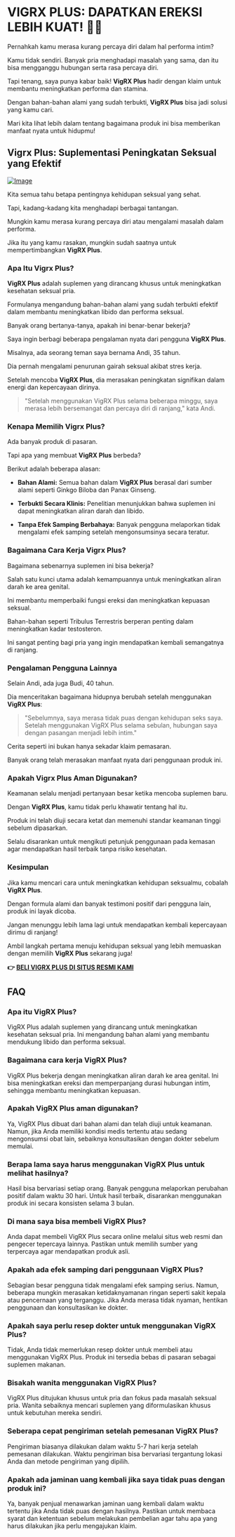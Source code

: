 # VIGRX PLUS: DAPATKAN EREKSI LEBIH KUAT! 💪✨

Pernahkah kamu merasa kurang percaya diri dalam hal performa intim? 

Kamu tidak sendiri. Banyak pria menghadapi masalah yang sama, dan itu bisa mengganggu hubungan serta rasa percaya diri. 

Tapi tenang, saya punya kabar baik! **VigRX Plus** hadir dengan klaim untuk membantu meningkatkan performa dan stamina. 

Dengan bahan-bahan alami yang sudah terbukti, **VigRX Plus** bisa jadi solusi yang kamu cari. 

Mari kita lihat lebih dalam tentang bagaimana produk ini bisa memberikan manfaat nyata untuk hidupmu!

## Vigrx Plus: Suplementasi Peningkatan Seksual yang Efektif

[![Image](https://www2.sellhealth.com/63/vigrxplus_pills_md.jpg)](https://gchaffi.com/NiOYvkLY)

Kita semua tahu betapa pentingnya kehidupan seksual yang sehat. 

Tapi, kadang-kadang kita menghadapi berbagai tantangan.

Mungkin kamu merasa kurang percaya diri atau mengalami masalah dalam performa.

Jika itu yang kamu rasakan, mungkin sudah saatnya untuk mempertimbangkan **VigRX Plus**.

### Apa Itu Vigrx Plus?

**VigRX Plus** adalah suplemen yang dirancang khusus untuk meningkatkan kesehatan seksual pria. 

Formulanya mengandung bahan-bahan alami yang sudah terbukti efektif dalam membantu meningkatkan libido dan performa seksual.

Banyak orang bertanya-tanya, apakah ini benar-benar bekerja?

Saya ingin berbagi beberapa pengalaman nyata dari pengguna **VigRX Plus**. 

Misalnya, ada seorang teman saya bernama Andi, 35 tahun. 

Dia pernah mengalami penurunan gairah seksual akibat stres kerja.

Setelah mencoba **VigRX Plus**, dia merasakan peningkatan signifikan dalam energi dan kepercayaan dirinya.

> "Setelah menggunakan VigRX Plus selama beberapa minggu, saya merasa lebih bersemangat dan percaya diri di ranjang," kata Andi.

### Kenapa Memilih Vigrx Plus?

Ada banyak produk di pasaran. 

Tapi apa yang membuat **VigRX Plus** berbeda? 

Berikut adalah beberapa alasan:

- **Bahan Alami:** 
  Semua bahan dalam **VigRX Plus** berasal dari sumber alami seperti Ginkgo Biloba dan Panax Ginseng.
  
- **Terbukti Secara Klinis:** 
  Penelitian menunjukkan bahwa suplemen ini dapat meningkatkan aliran darah dan libido.
  
- **Tanpa Efek Samping Berbahaya:** 
  Banyak pengguna melaporkan tidak mengalami efek samping setelah mengonsumsinya secara teratur.

### Bagaimana Cara Kerja Vigrx Plus?

Bagaimana sebenarnya suplemen ini bisa bekerja? 

Salah satu kunci utama adalah kemampuannya untuk meningkatkan aliran darah ke area genital. 

Ini membantu memperbaiki fungsi ereksi dan meningkatkan kepuasan seksual.

Bahan-bahan seperti Tribulus Terrestris berperan penting dalam meningkatkan kadar testosteron. 

Ini sangat penting bagi pria yang ingin mendapatkan kembali semangatnya di ranjang.

### Pengalaman Pengguna Lainnya

Selain Andi, ada juga Budi, 40 tahun. 

Dia menceritakan bagaimana hidupnya berubah setelah menggunakan **VigRX Plus**:

> "Sebelumnya, saya merasa tidak puas dengan kehidupan seks saya. Setelah menggunakan VigRX Plus selama sebulan, hubungan saya dengan pasangan menjadi lebih intim."

Cerita seperti ini bukan hanya sekadar klaim pemasaran. 

Banyak orang telah merasakan manfaat nyata dari penggunaan produk ini.

### Apakah Vigrx Plus Aman Digunakan?

Keamanan selalu menjadi pertanyaan besar ketika mencoba suplemen baru. 

Dengan **VigRX Plus**, kamu tidak perlu khawatir tentang hal itu. 

Produk ini telah diuji secara ketat dan memenuhi standar keamanan tinggi sebelum dipasarkan.

Selalu disarankan untuk mengikuti petunjuk penggunaan pada kemasan agar mendapatkan hasil terbaik tanpa risiko kesehatan.

### Kesimpulan

Jika kamu mencari cara untuk meningkatkan kehidupan seksualmu, cobalah **VigRX Plus**.  

Dengan formula alami dan banyak testimoni positif dari pengguna lain, produk ini layak dicoba.

Jangan menunggu lebih lama lagi untuk mendapatkan kembali kepercayaan dirimu di ranjang!

Ambil langkah pertama menuju kehidupan seksual yang lebih memuaskan dengan memilih **VigRX Plus** sekarang juga!



**👉 [BELI VIGRX PLUS DI SITUS RESMI KAMI](https://gchaffi.com/NiOYvkLY)**

## FAQ

### Apa itu VigRX Plus?
VigRX Plus adalah suplemen yang dirancang untuk meningkatkan kesehatan seksual pria. Ini mengandung bahan alami yang membantu mendukung libido dan performa seksual.

### Bagaimana cara kerja VigRX Plus?
VigRX Plus bekerja dengan meningkatkan aliran darah ke area genital. Ini bisa meningkatkan ereksi dan memperpanjang durasi hubungan intim, sehingga membantu meningkatkan kepuasan.

### Apakah VigRX Plus aman digunakan?
Ya, VigRX Plus dibuat dari bahan alami dan telah diuji untuk keamanan. Namun, jika Anda memiliki kondisi medis tertentu atau sedang mengonsumsi obat lain, sebaiknya konsultasikan dengan dokter sebelum memulai.

### Berapa lama saya harus menggunakan VigRX Plus untuk melihat hasilnya?
Hasil bisa bervariasi setiap orang. Banyak pengguna melaporkan perubahan positif dalam waktu 30 hari. Untuk hasil terbaik, disarankan menggunakan produk ini secara konsisten selama 3 bulan.

### Di mana saya bisa membeli VigRX Plus?
Anda dapat membeli VigRX Plus secara online melalui situs web resmi dan pengecer tepercaya lainnya. Pastikan untuk memilih sumber yang terpercaya agar mendapatkan produk asli.

### Apakah ada efek samping dari penggunaan VigRX Plus?
Sebagian besar pengguna tidak mengalami efek samping serius. Namun, beberapa mungkin merasakan ketidaknyamanan ringan seperti sakit kepala atau pencernaan yang terganggu. Jika Anda merasa tidak nyaman, hentikan penggunaan dan konsultasikan ke dokter.

### Apakah saya perlu resep dokter untuk menggunakan VigRX Plus?
Tidak, Anda tidak memerlukan resep dokter untuk membeli atau menggunakan VigRX Plus. Produk ini tersedia bebas di pasaran sebagai suplemen makanan.

### Bisakah wanita menggunakan VigRX Plus?
VigRX Plus ditujukan khusus untuk pria dan fokus pada masalah seksual pria. Wanita sebaiknya mencari suplemen yang diformulasikan khusus untuk kebutuhan mereka sendiri.

### Seberapa cepat pengiriman setelah pemesanan VigRX Plus?
Pengiriman biasanya dilakukan dalam waktu 5-7 hari kerja setelah pemesanan dilakukan. Waktu pengiriman bisa bervariasi tergantung lokasi Anda dan metode pengiriman yang dipilih.

### Apakah ada jaminan uang kembali jika saya tidak puas dengan produk ini?
Ya, banyak penjual menawarkan jaminan uang kembali dalam waktu tertentu jika Anda tidak puas dengan hasilnya. Pastikan untuk membaca syarat dan ketentuan sebelum melakukan pembelian agar tahu apa yang harus dilakukan jika perlu mengajukan klaim.